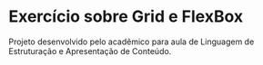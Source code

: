 <h1>Exercício sobre Grid e FlexBox</h1>
<p>Projeto desenvolvido pelo acadêmico para aula de Linguagem de Estruturação e Apresentação de Conteúdo.</p>
